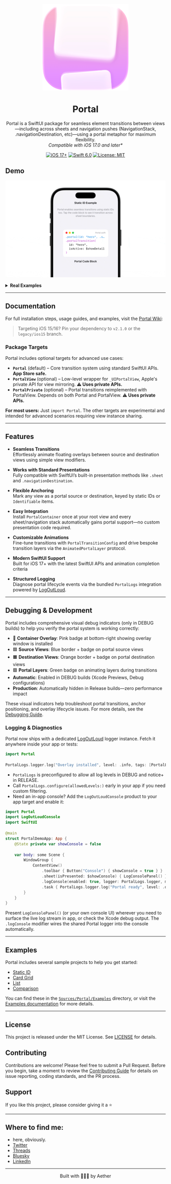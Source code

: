 <div align="center">
  <img width="270" height="270" src="/assets/icon.png" alt="Portal Logo">
  <h1><b>Portal</b></h1>
  <p>
    Portal is a SwiftUI package for seamless element transitions between views—including across sheets and navigation pushes (NavigationStack, .navigationDestination, etc)—using a portal metaphor for maximum flexibility.
    <br>
    <i>Compatible with iOS 17.0 and later*</i>
  </p>
</div>

<p align="center">
  <a href="https://developer.apple.com/ios/"><img src="https://img.shields.io/badge/iOS-17%2B-purple.svg" alt="iOS 17+"></a>
  <a href="https://swift.org/"><img src="https://img.shields.io/badge/Swift-6.0-orange.svg" alt="Swift 6.0"></a>
  <a href="LICENSE"><img src="https://img.shields.io/badge/License-MIT-green.svg" alt="License: MIT"></a>
</p>

## **Demo**

![Example](/assets/example1.gif)

<details>
  <summary><strong>Real Examples</strong></summary>

  https://github.com/user-attachments/assets/1658216e-dabd-442f-a7fe-7c2a19bf427d

  https://github.com/user-attachments/assets/7bba5836-f6e0-4d0b-95d7-f2c44c86c80a
</details>

---

## Documentation

For full installation steps, usage guides, and examples, visit the [Portal Wiki](https://github.com/Aeastr/Portal/wiki):

> Targeting iOS 15/16? Pin your dependency to `v2.1.0` or the `legacy/ios15` branch.

### Package Targets

Portal includes optional targets for advanced use cases:

- **`Portal`** (default) – Core transition system using standard SwiftUI APIs. **App Store safe.**
- **`PortalView`** (optional) – Low-level wrapper for `_UIPortalView`, Apple's private API for view mirroring. **⚠️ Uses private APIs.**
- **`PortalPrivate`** (optional) – Portal transitions reimplemented with PortalView. Depends on both Portal and PortalView. **⚠️ Uses private APIs.**

**For most users:** Just `import Portal`. The other targets are experimental and intended for advanced scenarios requiring view instance sharing.

---

## Features

- **Seamless Transitions**  
  Effortlessly animate floating overlays between source and destination views using simple view modifiers.

- **Works with Standard Presentations**  
  Fully compatible with SwiftUI’s built-in presentation methods like `.sheet` and `.navigationDestination`.

- **Flexible Anchoring**  
  Mark any view as a portal source or destination, keyed by static IDs or `Identifiable` items.

- **Easy Integration**  
  Install `PortalContainer` once at your root view and every sheet/navigation stack automatically gains portal support—no custom presentation code required.

- **Customizable Animations**  
  Fine-tune transitions with `PortalTransitionConfig` and drive bespoke transition layers via the `AnimatedPortalLayer` protocol.

- **Modern SwiftUI Support**  
  Built for iOS 17+ with the latest SwiftUI APIs and animation completion criteria

- **Structured Logging**  
  Diagnose portal lifecycle events via the bundled `PortalLogs` integration powered by [LogOutLoud](https://github.com/Aeastr/LogOutLoud).

---

## Debugging & Development

Portal includes comprehensive visual debug indicators (only in DEBUG builds) to help you verify the portal system is working correctly:

- 🩷 **Container Overlay**: Pink badge at bottom-right showing overlay window is installed
- 🟦 **Source Views**: Blue border + badge on portal source views
- 🟧 **Destination Views**: Orange border + badge on portal destination views
- 🟩 **Portal Layers**: Green badge on animating layers during transitions
- **Automatic**: Enabled in DEBUG builds (Xcode Previews, Debug configurations)
- **Production**: Automatically hidden in Release builds—zero performance impact

These visual indicators help troubleshoot portal transitions, anchor positioning, and overlay lifecycle issues. For more details, see the [Debugging Guide](https://github.com/Aeastr/Portal/wiki/Debugging).

### Logging & Diagnostics

Portal now ships with a dedicated [LogOutLoud](https://github.com/Aeastr/LogOutLoud) logger instance. Fetch it anywhere inside your app or tests:

```swift
import Portal

PortalLogs.logger.log("Overlay installed", level: .info, tags: [PortalLogs.Tags.overlay])
```

- `PortalLogs` is preconfigured to allow all log levels in DEBUG and notice+ in RELEASE.
- Call `PortalLogs.configure(allowedLevels:)` early in your app if you need custom filtering.
- Need an in-app console? Add the `LogOutLoudConsole` product to your app target and enable it:

```swift
import Portal
import LogOutLoudConsole
import SwiftUI

@main
struct PortalDemoApp: App {
    @State private var showConsole = false

    var body: some Scene {
        WindowGroup {
            ContentView()
                .toolbar { Button("Console") { showConsole = true } }
                .sheet(isPresented: $showConsole) { LogConsolePanel() }
                .logConsole(enabled: true, logger: PortalLogs.logger, maxEntries: 1_000)
                .task { PortalLogs.logger.log("Portal ready", level: .debug) }
        }
    }
}
```

Present `LogConsolePanel()` (or your own console UI) wherever you need to surface the live log stream in app, or check the Xcode debug output. The `.logConsole` modifier wires the shared Portal logger into the console automatically.

---

## Examples

Portal includes several sample projects to help you get started:

- [Static ID](Sources/Portal/Examples/PortalExample_StaticID.swift)
- [Card Grid](Sources/Portal/Examples/PortalExample_CardGrid.swift)
- [List](Sources/Portal/Examples/PortalExample_List.swift)
- [Comparison](Sources/Portal/Examples/PortalExample_Comparison.swift)

You can find these in the [`Sources/Portal/Examples`](Sources/Portal/Examples) directory, or visit the [Examples documentation](https://github.com/Aeastr/Portal/wiki/Examples) for more details.

---

## License

This project is released under the MIT License. See [LICENSE](LICENSE.md) for details.

## Contributing

Contributions are welcome! Please feel free to submit a Pull Request. Before you begin, take a moment to review the [Contributing Guide](CONTRIBUTING.md) for details on issue reporting, coding standards, and the PR process.

## Support

If you like this project, please consider giving it a ⭐️

---

## Where to find me:  
- here, obviously.  
- [Twitter](https://x.com/AetherAurelia)  
- [Threads](https://www.threads.net/@aetheraurelia)  
- [Bluesky](https://bsky.app/profile/aethers.world)  
- [LinkedIn](https://www.linkedin.com/in/willjones24)

---

<p align="center">Built with 🍏🌀🚪 by Aether</p>
